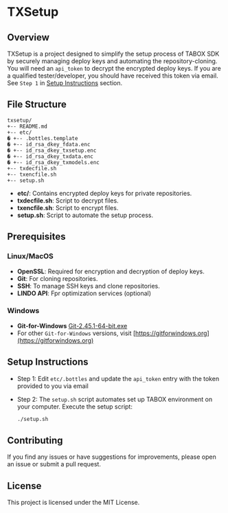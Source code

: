 # TXSetup

## Overview

TXSetup is a project designed to simplify the setup process of TABOX SDK by securely managing deploy keys and automating the repository-cloning. You will need an `api_token` to decrypt the encrypted deploy keys. If you are a qualified tester/developer, you should have received this token via email. See `Step 1` in [Setup Instructions](#setup-instructions) section.

## File Structure

	txsetup/
	+-- README.md
	+-- etc/
	� +-- .bottles.template
	� +-- id_rsa_dkey_fdata.enc
	� +-- id_rsa_dkey_txsetup.enc
	� +-- id_rsa_dkey_txdata.enc
	� +-- id_rsa_dkey_txmodels.enc
	+-- txdecfile.sh
	+-- txencfile.sh
	+-- setup.sh


- **etc/**: Contains encrypted deploy keys for private repositories.
- **txdecfile.sh**: Script to decrypt files.
- **txencfile.sh**: Script to encrypt files.
- **setup.sh**: Script to automate the setup process.

## Prerequisites

### Linux/MacOS

- **OpenSSL**: Required for encryption and decryption of deploy keys.
- **Git**: For cloning repositories.
- **SSH**: To manage SSH keys and clone repositories.
- **LINDO API**: Fpr optimization services (optional)

### Windows
- **Git-for-Windows** [Git-2.45.1-64-bit.exe](https://github.com/git-for-windows/git/releases/download/v2.45.1.windows.1/Git-2.45.1-64-bit.exe)
- For other `Git-for-Windows` versions, visit [https://gitforwindows.org](https://gitforwindows.org)


## Setup Instructions

- Step 1: Edit `etc/.bottles` and update the `api_token` entry with the token provided to you via email

- Step 2: The `setup.sh` script automates set up TABOX environment on your computer.  Execute the setup script:

   ```bash
   ./setup.sh
   ```
   
## Contributing

If you find any issues or have suggestions for improvements, please open an issue or submit a pull request.

## License

This project is licensed under the MIT License.
